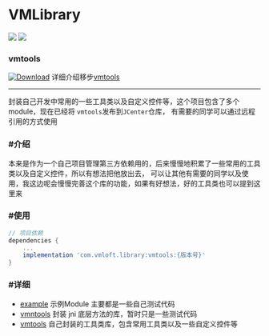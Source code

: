 VMLibrary
=========
[![](https://img.shields.io/badge/author-lzan13-green.svg)](https://github.com/lzan13)
[![](https://img.shields.io/badge/weibo-@lzan13-red.svg)](http://weibo.com/lzan13)

### vmtools
[![Download](https://api.bintray.com/packages/lzan13/VMLibrary/vmtools/images/download.svg)](https://bintray.com/lzan13/VMLibrary/vmtools/_latestVersion)
详细介绍移步[vmtools](./vmtools)

--------

封装自己开发中常用的一些工具类以及自定义控件等，这个项目包含了多个 module，现在已经将 `vmtools`发布到`JCenter`仓库，
有需要的同学可以通过远程引用的方式使用


### #介绍
本来是作为一个自己项目管理第三方依赖用的，后来慢慢地积累了一些常用的工具类以及自定义控件，所以有想法把他放出去，
可以让其他有需要的同学以及使用，我这边呢会慢慢完善这个库的功能，如果有好想法，好的工具类也可以提到这里来

### #使用

```gradle
// 项目依赖
dependencies {
    ...
    implementation 'com.vmloft.library:vmtools:{版本号}'
}
```

### #详细
- [example](./example) 示例Module 主要都是一些自己测试代码
- [vmntools](./vmntools) 封装 jni 底层方法的库，暂时只是一些测试代码
- [vmtools](./vmtools) 自己封装的工具类库，包含常用工具类以及一些自定义控件等
